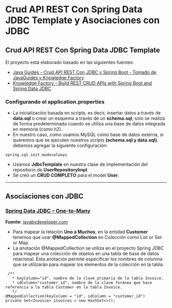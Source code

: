 # Crud API REST Con Spring Data JDBC Template y Asociaciones con JDBC

## Crud API REST Con Spring Data JDBC Template

El proyecto está elaborado basado en las siguientes fuentes:

- [Java Guides - Crud API REST Con JDBC y Spring Boot - Tomado de JavaGuides y Knowledge Factory](https://www.javaguides.net/2019/08/spring-boot-spring-jdbc-mysql-crud-example.html)
- [Knowledge Factory - Build REST CRUD APIs with Spring Boot and Spring Data JDBC](https://www.knowledgefactory.net/2022/02/build-rest-crud-apis-with-spring-boot-spring-data-jdbc.html)

### Configurando el application.properties

- La inicialización basada en scripts, es decir, insertar datos a través de **data.sql**
  o crear un esquema a través de un **schema.sql**, solo se realiza de forma predeterminada
  cuando se utiliza una base de datos integrada en memoria (como h2).
- En nuestro caso, como usamos MySQL como base de datos externa, si queremos que se ejecuten
  nuestros scripts **(schema.sql y data.sql)**, debemos agregar la siguiente configuración:

````
spring.sql.init.mode=always
````

- Usamos **JdbcTemplate** en nuestra clase de implementación del
  repositorio de **UserRepositoryImpl**.
- Se creó un **CRUD COMPLETO** para el model **User**.

---

## Asociaciones con JDBC

### [Spring Data JDBC – One-to-Many](https://javabydeveloper.com/spring-data-jdbc-one-to-many-example/?amp&fbclid=IwAR2PYU2h8MvB9XfVBt9N0Q7h8gyd7Er4F7Lm75Q1iEJxuKO7aPmUx4n0aCA)
**Fuente**: [javabydeveloper.com](https://javabydeveloper.com/spring-data-jdbc-one-to-many-example/?amp&fbclid=IwAR2PYU2h8MvB9XfVBt9N0Q7h8gyd7Er4F7Lm75Q1iEJxuKO7aPmUx4n0aCA)
- Para mapear la relación **Uno a Muchos**, en la entidad **Customer** tenemos que usar **@MappedCollection** en
  Colección como List or Set or Map.
- La anotación @MappedCollection se utiliza en el proyecto Spring JDBC para mapear una colección de objetos en una tabla
  de base de datos relacional. Esta anotación permite especificar los nombres de columna que se utilizarán para mapear
  los elementos de la colección en la tabla.

````
 /**
   * keyColumn="id", nombre de la clave primaria de la tabla Invoice.
   * idColumn="customer_id", nombre de la clave foránea que hace referencia a la tabla Customer en la tabla Invoice.
   */
@MappedCollection(keyColumn = "id", idColumn = "customer_id")
private Set<Invoice> invoices = new HashSet<>();
````